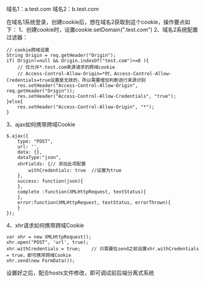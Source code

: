 域名1：a.test.com
域名2：b.test.com

在域名1系统登录，创建cookie后，想在域名2获取到这个cookie，操作要点如下：
1、创建cookie时，设置cookie.setDomain(".test.com")
2、域名2系统配置过滤器：

```
// cookie跨域设置
String Origin = req.getHeader("Origin");
if( Origin!=null && Origin.indexOf("test.com")>=0 ){
    // 仅允许*.test.com来源请求的跨域cookie
    // Access-Control-Allow-Origin=*时，Access-Control-Allow-Credentials=true设置是无效的，所以需要增加判断进行来源识别
    res.setHeader("Access-Control-Allow-Origin", req.getHeader("Origin"));
    res.setHeader("Access-Control-Allow-Credentials", "true");
}else{
    res.setHeader("Access-Control-Allow-Origin", "*");
}
```

3、ajax如何携带跨域Cookie
```
$.ajax({
    type: "POST",
    url: '',
    data: {},
    dataType:"json",
    xhrFields: {// 添加此项配置
        withCredentials: true  //设置为true
    },
    success: function(json){
    },
    complete :function(XMLHttpRequest, textStatus){
    },
    error:function(XMLHttpRequest, textStatus, errorThrown){
    }
});
```

4、xhr请求如何携带跨域Cookie
```
var xhr = new XMLHttpRequest();
xhr.open("POST", 'url', true);
xhr.withCredentials = true;    // 只需要在send之前设置xhr.withCredentials = true，即可携带跨域Cookie
xhr.send(new FormData());
```

设置好之后，配合hosts文件修改，即可调试前后端分离式系统

